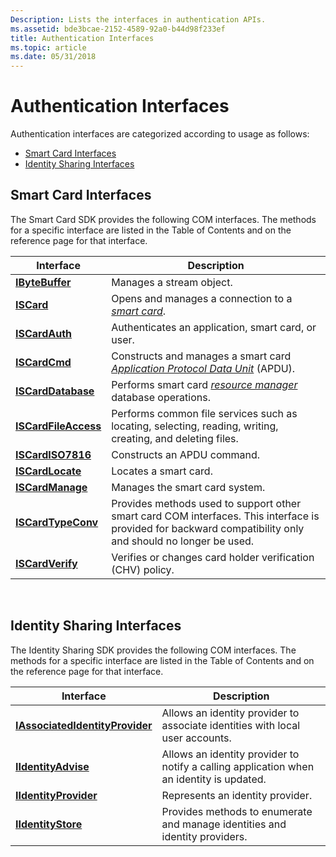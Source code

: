 ```yaml
---
Description: Lists the interfaces in authentication APIs.
ms.assetid: bde3bcae-2152-4589-92a0-b44d98f233ef
title: Authentication Interfaces
ms.topic: article
ms.date: 05/31/2018
---
```


# Authentication Interfaces

Authentication interfaces are categorized according to usage as follows:

-   [Smart Card Interfaces](#smart-card-interfaces)
-   [Identity Sharing Interfaces](#identity-sharing-interfaces)

## Smart Card Interfaces

The Smart Card SDK provides the following COM interfaces. The methods for a specific interface are listed in the Table of Contents and on the reference page for that interface.



| Interface                                    | Description                                                                                                                                                                              |
|----------------------------------------------|------------------------------------------------------------------------------------------------------------------------------------------------------------------------------------------|
| [**IByteBuffer**](ibytebuffer.md)           | Manages a stream object.                                                                                                                                                                 |
| [**ISCard**](iscard.md)                     | Opens and manages a connection to a [*smart card*](/windows/desktop/SecGloss/s-gly).                                                                    |
| [**ISCardAuth**](iscardauth.md)             | Authenticates an application, smart card, or user.                                                                                                                                       |
| [**ISCardCmd**](iscardcmd.md)               | Constructs and manages a smart card [*Application Protocol Data Unit*](/windows/desktop/SecGloss/a-gly) (APDU). |
| [**ISCardDatabase**](iscarddatabase.md)     | Performs smart card [*resource manager*](/windows/desktop/SecGloss/r-gly) database operations.                                              |
| [**ISCardFileAccess**](iscardfileaccess.md) | Performs common file services such as locating, selecting, reading, writing, creating, and deleting files.                                                                               |
| [**ISCardISO7816**](iscardiso7816.md)       | Constructs an APDU command.                                                                                                                                                              |
| [**ISCardLocate**](iscardlocate.md)         | Locates a smart card.                                                                                                                                                                    |
| [**ISCardManage**](iscardmanage.md)         | Manages the smart card system.                                                                                                                                                           |
| [**ISCardTypeConv**](iscardtypeconv.md)     | Provides methods used to support other smart card COM interfaces. This interface is provided for backward compatibility only and should no longer be used.                               |
| [**ISCardVerify**](iscardverify.md)         | Verifies or changes card holder verification (CHV) policy.                                                                                                                               |



 

## Identity Sharing Interfaces

The Identity Sharing SDK provides the following COM interfaces. The methods for a specific interface are listed in the Table of Contents and on the reference page for that interface.



| Interface                                                          | Description                                                                              |
|--------------------------------------------------------------------|------------------------------------------------------------------------------------------|
| [**IAssociatedIdentityProvider**](/windows/desktop/api/IdentityProvider/nn-identityprovider-iassociatedidentityprovider) | Allows an identity provider to associate identities with local user accounts.            |
| [**IIdentityAdvise**](/windows/desktop/api/IdentityProvider/nn-identityprovider-iidentityadvise)                         | Allows an identity provider to notify a calling application when an identity is updated. |
| [**IIdentityProvider**](/windows/desktop/api/Identityprovider/nn-identityprovider-iidentityprovider)                     | Represents an identity provider.                                                         |
| [**IIdentityStore**](/windows/desktop/api/Identitystore/nn-identitystore-iidentitystore)                           | Provides methods to enumerate and manage identities and identity providers.              |



 

 

 